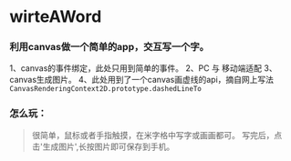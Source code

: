 # wirteAWord
### 利用canvas做一个简单的app，交互写一个字。

1、canvas的事件绑定，此处只用到简单的事件。
2、PC 与 移动端适配
3、canvas生成图片。
4、此处用到了一个canvas画虚线的api，摘自网上写法 `CanvasRenderingContext2D.prototype.dashedLineTo`

### 怎么玩：
> 很简单，鼠标或者手指触摸，在米字格中写字或画画都可。
> 写完后，点击'生成图片',长按图片即可保存到手机。
